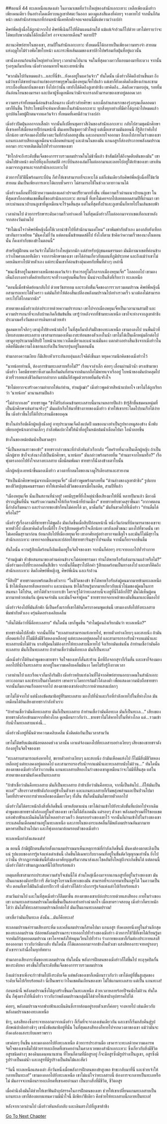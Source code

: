 ##ตอนที่ 44 ทะเลเหนือแสดงเต๋า
ในอาณาเขตที่กว้างใหญ่ของสำนักเอกะเทวะ เหลือเพียงเมิ่งฮ่าวเพียงคนเดียว ยืนอย่างโดดเดี่ยวบนภูเขาทิศตะวันออก มองดูแสงสีแดงที่ค่อยๆ จางหายไป จากนั้นก็ก้มหน้า เขตสำนักสายนอกที่ก่อนหน้านี้เคยคึกคักจอแจตอนนี้มีแต่ความว่างเปล่า

ศิษย์พี่หญิงฉื่อได้ถูกนำจากไป ศิษย์พี่เฉินก็ไปที่ดินแดนด้านใต้ แม้แต่เจ้าอ้วนก็ไปด้วย เขาไม่ทราบว่าจะได้พบกับพวกมันได้อีกเมื่อไหร่ อาจจะหลายเดือน? หลายปี?

สถานะศิษย์สายในของเขา, สามปีในสำนักเอกะเทวะ ทั้งหมดนี้ได้กลายเป็นเพียงความทรงจำ สายลมแห่งฤดูใบไม้ร่วงพัดโชยใบหน้า และกระพือเส้นผมของเขาปลิวไปพร้อมกับฝุ่นที่อยู่แถวนั้น

เขานั่งลงบนก้อนหินใหญ่อย่างเงียบๆ เวลาผ่านไปนาน จนในที่สุดดวงดาวก็แอบมองมาทีละดวง จากนั้นรุ่งอรุณก็มาเยือน เมิ่งฮ่าวถอนหายใจและเงยหน้าขึ้น

“พวกมันไปกันหมดแล้ว…และที่นี่ข้า…ยังคงอยู่ในแคว้นจ้าว” ทันใดนั้น เมิ่งฮ่าวก็คิดถึงบ้านขึ้นมา ถึงแม้ว่าเขาได้ขายบ้านเก่าแก่ของบรรพบุรุษในเมืองหยุนเจี๋ยไปแล้ว แต่เขาก็ยังคงคิดถึงเตียงเก่าและชามกระเบื้องที่แตกบิ่นของเขา ยิ่งไปกว่านั้น เขายังได้คิดถึงภูเขาต้าชิง เขาคิดถึง…คิดถึงความอบอุ่น, รอยยิ้มอันอ่อนโยนของมารดา และบิดาผู้ซึ่งดูเหมือนว่ามักจะเกรงกลัวมารดาของเขาอยู่ตลอดเวลา

ความทรงจำทั้งหมดนี้ค่อนข้างเลือนลาง เมิ่งฮ่าวส่ายศีรษะ และเมื่อลำแสงแรกของรุ่งอรุณเล็ดลอดมา เขาก็ยืนขึ้น ไร้ประโยชน์ที่จะค้นหาสิ่งของในสำนักเอกะเทวะ ทุกสิ่งทุกอย่างที่มีค่าได้ถูกนำไปหมดแล้ว ถูกปล้นโดยผู้ฝึกตนจากแคว้นจ้าว ทั้งหมดทึ่เคยมีล้วนว่างเปล่า

เมิ่งฮ่าวปัดฝุ่นออกจากเสื้อผ้า จากนั้นก็เปลี่ยนชุดยาวสีเงินของสำนักเอกะเทวะ กลับไปสวมชุดนักศึกษาที่เขาเคยใส่เมื่อหลายปีก่อนหน้านี้ มันเคยเป็นชุดยาวตัวใหญ่ แต่เมื่อเขาสวมมันตอนนี้ ก็รู้สึกว่าคับไปเล็กน้อย เขาจ้องมองไปที่ดวงตะวันที่กำลังลอยสูงขึ้น และถอนหายใจออกมา ลึกลงไปภายในร่างของเขา แกนทะเลสาบสีทองดูเหมือนจะเดือดพล่านอยู่ และด้านในของมัน แกนอสูรก็ส่องประกายพลังลมปราณออกมา กระจายเติมเต็มไปทั่วร่างกายของเขา

“ข้าใกล้จะถึงระดับขั้นเจ็ดของการรวบรวมลมปราณในไม่ช้านี้แล้ว ข้าสัมผัสได้ถึงจุดตีบตันของมัน” เขาเดินไปข้างหน้า ตบไปที่ถุงเก็บสมบัติ กระบี่บินสองเล่มก็โผล่ออกมาและลอยไปอยู่ใต้เท้าของเขา เขาเหินลงมาจากภูเขาและจากสำนักเอกะเทวะไป

ด้วยการใช้วิธีนี้พร้อมกระบี่บิน ก็ทำให้เขาสามารถที่จะเหาะได้ แต่ก็เช่นเดียวกับศิษย์พี่หญิงฉื่อที่ใช้ธวัชสายลม มันเป็นเพียงการเหาะได้แบบชั่วคราว ไม่สามารถใช้ในช่วงเวลายาวนานได้

เมิ่งฮ่าวเคลื่อนที่ไปด้วยความคล่องแคล่วปราดเปรียวมากยิ่งขึ้น เพิ่มความเร็วผ่านแนวป่าบนภูเขา ในที่สุดเขาก็ออกพ้นเขตพื้นที่ของสำนักเอกะเทวะ สถานที่ ที่เขาไม่เคยจากไปเลยตลอดสามปีที่ผ่านมา เขาเหาะผ่านแนวป่าบนภูเขาที่ดูเหมือนจะไร้จุดสิ้นสุด แต่ในที่สุดทั้งป่าและภูเขานั้นก็หายไปในเส้นขอบฟ้า

เวลาผ่านไป ด้วยการรักษาระดับความเร็วอย่างคงที่ ในที่สุดเมิ่งฮ่าวก็โผล่ออกมาจากเขตเทือกเขาหลังจากสองวันผ่านไป

“ข้าไม่แน่ใจว่าศิษย์พี่หญิงฉื่อใช้เวลานำข้าไปที่สำนักนานแค่ไหน” เขาพึมพำกับตัวเอง มองกลับยังเทือกเขาอันยาวเหยียด “มันคงไม่กี่วัน แต่ตอนนั้นข้าหมดสติไป ยังไงก็ตาม ข้าคิดว่าความเร็วของนางในตอนนั้น ก็คงเท่ากับของข้าในตอนนี้”

สำหรับผู้ฝึกตน แคว้นจ้าวไม่ได้กว้างใหญ่มากนัก แต่สำหรับปุถุชนคนธรรมดา มันมีอาณาเขตที่ค่อนข้างกว้างไพศาลเลยทีเดียว จากการศึกษาของเขา เขาได้อ่านเกี่ยวกับแผนที่ภูมิประเทศ และถึงแม้ว่าเขาไม่เคยเดินทางไปด้วยตัวเอง แต่กระนั้นเขาก็ค่อนข้างคุ้นเคยกับพื้นที่ต่างๆ เหล่านี้

“ขณะนี้ข้าอยู่ในเขตทางเหนือของแคว้นจ้าว ข้าควรอยู่ไม่ไกลจากเมืองหยุนเจี๋ย” ไกลออกไป เขามองเห็นถึงบางอย่างที่คล้ายกับกระจกที่วางอยู่บนพื้นเรียบ นั่นน่าจะเป็นสิ่งที่เรียกว่า ทะเลเหนือ

“ตอนนี้เมื่อข้าคิดย้อนกลับไป ด้วยธวัชสายลม และระดับขั้นเจ็ดของการรวบรวมลมปราณ ศิษย์พี่หญิงฉื่อสามารถเหาะได้ชั่วคราว แต่มันก็ทำให้ต้องสิ้นเปลืองพลังลมปราณไปอย่างรวดเร็ว นางต้องไม่สามารถเหาะไปได้ไกลมากนัก” 

สายตาของเมิ่งฮ่าวเปล่งประกายด้วยความปรารถนา เขาไปจากเมืองหยุนเจี๋ยเป็นเวลานานสามปี และความปรารถนาที่จะกลับบ้านเกิดก็เข้มข้นขึ้น เขารู้ว่าหลังจากที่ข้ามทะเลเหนือ เขาก็จะห่างจากภูเขาต้าชิงประมาณครึ่งวันของการเดินทางด้วยเท้า

สูดลมหายใจลึกๆ เขามุ่งไปข้างหน้าต่อไป ในที่สุดก็มาถึงริมฝั่งของทะเลเหนือ เขามองลงไป บนพื้นผิวที่เงียบสงบของทะเลสาบ เขาสามารถมองเห็นเงาสะท้อนของตัวเองในน้ำ เขาไม่ได้เป็นเด็กหนุ่มอีกต่อไป เขาดูอายุประมาณยี่สิบปี ใบหน้าฉายแววเด็ดเดี่ยวและแน่วแน่มั่นคง แตกต่างอย่างสิ้นเชิงจากเมิ่งฮ่าวในอดีตที่มีแต่ความโง่เขลาและยังเป็นวัยแรกรุ่นอยู่ในตอนนั้น

ท่ามกลางความเงียบ ก็มึเสียงหัวเราะอันอบอุ่นและใจดีดังขึ้นมา หยุดความนึกคิดของเมิ่งฮ่าวไว้

“นายน้อยท่านนี้, ต้องการข้ามทะเลสาบหรือไม่?” เรือแจวลำเล็ก ค่อยๆ เลื่อนผ่านผิวน้ำ ตรงเข้ามาหาเมิ่งฮ่าว โดยมีชายชราซึ่งสวมเสื้อกันฝนที่สานจากต้นกกถือไม้พายแจวเรืออยู่ ใบหน้าของมันปกคลุมไปด้วยริ้วรอยแห่งชีวิตอันยากลำบาก แต่มันก็ยังพูดด้วยรอยยิ้มอันจริงใจ

“ข้าไม่อยากจะสร้างความลำบากให้แก่ท่าน, ท่านผู้เฒ่า” เมิ่งฮ่าวพูดด้วยสีหน้าแปลกใจ เขาไม่ได้ถูกเรียกว่า ‘นายน้อย’ มานานสามปีแล้ว

“ไม่ลำบากเลย” ชายชราพูด “ข้าได้รับส่งคนข้ามทะเลสาบนี้มานานหลายปีแล้ว ข้ารู้สึกชื่นชมคนหนุ่มที่เป็นนักศึกษาเช่นท่านจริงๆ” มันผลักเรือให้มาที่ข้างกายของเมิ่งฮ่าว ช่วยให้เขากระโดดไปบนเรือได้ง่ายขึ้น เมิ่งฮ่าวขึ้นไปได้ก็ประสานมือขอบคุณ

ข้างในลำเรือมีเด็กผู้หญิงนั่งอยู่ อายุประมาณเจ็ดถึงแปดปี ผมของนางทำเป็นรูปหางหมูสองข้าง นั่งพับเพียบอยู่หน้าเตาถ่านเล็กๆ กำลังพัดเปลวไฟให้น้ำที่อยู่ในหม้อต้มน้ำเดือดไปมา ไอน้ำลอยขึ้น

ข้างในของหม้อต้มน้ำเป็นขวดสุรา

“นี่เป็นหลานสาวของข้า” ชายชรากล่าวขณะที่กำลังหันหัวเรือกลับ “โชคร้ายที่นางเป็นเด็กผู้หญิง ถ้าเป็นเด็กผู้ชาย ข้าก็จะส่งนางไปเป็นนักศึกษา, นายน้อย” มันกล่าวพร้อมรอยยิ้ม “ท่านมาจากไหนหรือ?” เรือพุ่งตรงออกไปยังใจกลางทะเลสาบ เมื่อมีลมพัดมา ชายชราก็นั่งลงข้างเตาใบนั้น

เด็กผู้หญิงเงยหน้าขึ้นมองเมิ่งฮ่าว ดวงตาที่กลมโตของนางดูไร้เดียงสาและสวยงาม

“ข้าเป็นนักศึกษาหนุ่มจากเมืองหยุนเจี๋ย” เมิ่งฮ่าวพูดพร้อมรอยยิ้ม “ด้านล่างของภูเขาต้าชิง” รูปแบบของชีวิตปุถุชนคนธรรมดา ทำให้เขาคิดถึงชีวิตของเขาเมื่อในอดีต, สามปีที่แล้ว

“เมืองหยุนเจี๋ย นั่นเป็นสถานที่น่าอยู่! เคยมีบุรุษที่ยิ่งใหญ่นำชื่อเสียงมาให้ที่นี่ หลายปีมาแล้ว มีลางดีปรากฎขึ้นที่นั่น จนสร้างความสนใจให้กับเจ้าหน้าที่บ้านเมือง” ชายชราหยิบขวดสุราขึ้นมา “อากาศตอนนี้กำลังเริ่มหนาว และร่างกายของข้าก็ทนไม่ค่อยได้ มา, มาดื่มกัน” มันยื่นขวดไปที่เมิ่งฮ่าว “ท่านดื่มได้หรือไม่?”

เมิ่งฮ่าวรู้เรื่องลางดีที่ชายชราได้พูดถึง มันเกิดขึ้นเมื่อสิบปีก่อนหน้านี้ หนึ่งวันก่อนที่บิดามารดาของเขาจะหายตัวไป เมื่อเขาคิดถึงเรื่องนี้ทีไร ก็จะรู้สึกหดหู่เศร้าใจเล็กน้อย เขาลังเลชั่วขณะ มองไปที่ขวดนั้น เขาไม่เคยดื่มสุรามาก่อน ย้อนกลับไปที่เมืองหยุนเจี๋ย เขาอาศัยอยู่อย่างยากจนเข็ญใจ และมันก็ไม่มีสุราในสำนักเอกะเทวะ เขายกจอกขึ้นมาและปล่อยให้ชายชรารินสุราไปจนเต็ม จากนั้นก็ยกจอกขึ้นดื่ม

ทันใดนั้น ความรู้สึกเผ็ดร้อนก็เติมเต็มอยู่ในจิตใจของเขา จากนั้นก็ค่อยๆ กระจายออกไปทั่วร่างกาย

“ท่านผู้เฒ่า หัวข้อสนทนาของท่านค่อนข้างจะไม่ค่อยธรรมดา ท่านได้พายเรือรับส่งมานานแล้วหรือไม่?” เมิ่งฮ่าวมองไปที่ระลอกคลื่นสีเขียว จากนั้นก็ดื่มสุราไปอีกคำ รู้สึกแผดร้อนเป็นทางลงไป และเขาก็คิดถึงสำนักเอกะเทวะ คิดถึงศิษย์พี่หญิงซู, ศิษย์พี่เฉิน และเจ้าอ้วน

“ยี่สิบปี” ชายชราตอบพร้อมเสียงหัวเราะ “ในชีวิตของข้า ข้าได้พายเรือรับส่งผู้คนมากมายข้ามทะเลเหนือนี้ ข้าได้เห็นหลายสิ่งหลายอย่าง และแน่นอน ข้าได้เรียนรู้มากมายเกี่ยวกับแน้วโน้มของผู้คนในการสนทนา ได้โปรด, อย่าได้หัวเราะเยาะข้า ใครจะรู้ได้ว่าทะเลสาบนี้จะอยู่ที่นี่ได้อีกกี่ปี? มันได้เห็นผู้คนมากมายด้วยเช่นกัน ผู้คนจดจำมัน และมันก็จดจำผู้คน” ชายชรายกจอกเหล้าของมันขึ้นมาและดื่มลงไป

เมิ่งฮ่าวจ้องไปที่มันสักพัก นี่เป็นครั้งแรกที่เขาได้ยินใครบางคนพูดเช่นนี้ เขามองกลับไปยังทะเลสาบ พึมพำกับตัวเอง ครุ่นคิดอย่างเคลิบเคลิ้ม

“เห็นได้ชัดว่าที่นี่คือทะเลสาบ” ทันใดนั้น เขาก็พูดขึ้น “ทำไมผู้คนถึงเรียกมันว่า ทะเลเหนือ?”

ชายชราคิดไปสักพัก จากนั้นก็ยิ้ม “ทะเลสาบสามารถแห้งหายไป, ขยายตัวอย่างเงียบๆ และสงบนิ่ง ถ้ามันเหือดแห้งไป ก็ไม่มีสิ่งมีชีวิตหลงเหลืออยู่ แต่ทะเลคงอยู่ตลอดไป และสามารถรองรับน้ำจากแม่น้ำและทะเลสาบนับไม่ถ้วน บางทีผู้คนไม่ต้องการให้ทะเลสาบนี้หายไป จึงเรียกมันเช่นนั้น ถ้าท่านเชื่อว่ามันคือทะเลสาบ มันก็เป็นทะเลสาบ ถ้าท่านเชื่อว่ามันคือทะเล มันก็เป็นทะเล”

เมื่อเมิ่งฮ่าวได้ยินคำพูดของชายชรา จิตใจของเขาก็สั่นสะท้าน มือที่ถือจอกสุราก็เริ่มสั่น และเขาก็จ้องมองออกไปที่น้ำในทะเลสาบ ตกอยู่ในความเคลิบเคลิ้มมึนงง โดยไม่รับรู้ถึงกาลเวลา

เวลาผ่านไป และเรือแจวก็มาถึงริมฝั่ง เมิ่งฮ่าวหยิบแท่งเงินที่ได้จากศิษย์สายนอกบางคนในสำนักเอกะเทวะออกมา และชำระเป็นค่าโดยสาร เขาคารวะโดยการก้มตัวโค้งลงต่ำ เพื่อแสดงความนับถือชายชรา จากนั้นก็มองจนเรือลอยจากไป สองตาของเขาส่องประกายด้วยแสงแปลกๆ

เขาไม่ได้จากไป แต่นั่งลงขัดสมาธิอยู่ที่ริมทะเลสาบ มองไปที่น้ำและเรือที่กำลังหายไปในที่ห่างไกล มันเหมือนได้ยินเสียงชายชรากำลังหัวเราะ

“ถ้าท่านเชื่อว่ามันคือทะเลสาบ มันก็เป็นทะเลสาบ ถ้าท่านเชื่อว่ามันคือทะเล มันก็เป็นทะเล…” เสียงของชายชราดังก้องข้ามมาจากที่ห่างไกล ดูเหมือนราวกับว่า…ชายชราไม่ได้หายไปในที่ห่างไกล แต่…รวมเข้ากับน้ำในทะเลสาบแห่งนี้…

เมิ่งฮ่าวนั่งอยู่ที่นั่นด้วยความเคลิบเคลิ้ม นั่งติดต่อกันเป็นเวลาสามวัน

เขาไม่ได้ขยับแม้แต่น้อยตลอดช่วงเวลานั้น เอาแต่จ้องมองไปที่ทะเลสาบอย่างเงียบๆ เสียงของชายชราดังก้องอยู่ในจิตใจของเขา

“ทะเลสาบสามารถแห้งหายไป, ขยายตัวอย่างเงียบๆ และสงบนิ่ง ถ้ามันเหือดแห้งไป ก็ไม่มีสิ่งมีชีวิตหลงเหลืออยู่ แต่ทะเลคงอยู่ตลอดไป และสามารถรองรับน้ำจากแม่น้ำและทะเลสาบนับไม่ถ้วน…” ทันใดนั้นสองตาของเมิ่งฮ่าวก็สว่างวาบขึ้น แกนทะเลสาบสีทองในร่างของเขาดูเหมือนว่าจะไม่มีที่สิ้นสุด แต่ในสายตาของเขามันยังคงเป็นทะเลสาบ

“ถ้าข้าเชื่อว่ามันคือทะเลสาบ มันก็เป็นทะเลสาบ ถ้าข้าเชื่อว่ามันคือทะเล, จากนี้เป็นต้นไป…ก็ให้มันเป็นทะเล!” เสียงราวสายฟ้าดังก้องอยู่ข้างในตัวเขา และแกนทะเลสาบก็เริ่มพลุ่งพล่านและปั่นป่วนไปมา โดยที่ปราศจากการช่วยเหลือของเม็ดยาใดๆ ทั้งสิ้น ทันใดนั้นมันก็ขยายตัวออกไป

เมิ่งฮ่าวไม่ได้ตระหนักถึงสิ่งที่เกิดขึ้นนี้ เขาหลับตาแน่น เขาได้ผ่านเข้าไปยังระดับขั้นที่แปลกไปจากเดิม คำพูดของชายชราดังก้องอยู่ในหัวของเขา เขาไม่ได้สังเกตมัน แต่รอบๆ ตัวเขา พลังลมปราณที่ไร้ขอบเขตแห่งฟากฟ้าและผืนดินได้เริ่มไหลอย่างรวดเร็ว ล้อมรอบร่างของเขาไว้ จากนั้นก็ผ่านเข้าไปในร่างของเขา กระแสคลื่นเดือดพล่านอยู่ในทะเลเหนือ และภายในของกระแสคลื่นก็มีพลังลมปราณอันมากมายมหาศาลปั่นป่วนไปมา และก็พุ่งออกมาล้อมรอบตัวของเมิ่งฮ่าว

ทะเลเหนือกำลังแสดงเต๋า!

ณ ตอนนี้ ถ้ามีผู้ฝึกตนขั้นก่อตั้งแกนลมปราณมาเห็นเหตุการณ์ที่กำลังเกิดขึ้นนี้ มันคงต้องตกตะลึงเป็นแน่ รูปแบบของการรู้แจ้งแห่งเต๋าเช่นนี้ เกิดขึ้นได้เฉพาะกับบางคนที่อยู่ในขั้นตัดวิญญาณเท่านั้น ยิ่งไปกว่านั้น ปรากฏการณ์เช่นนี้ยังต้องอาศัยบุญเสริมวาสนาส่งและโชคอันยิ่งใหญ่ถึงจะเกิดขึ้นได้ แต่ตอนนี้เมิ่งฮ่าวได้ก้าวข้ามกฎเกณฑ์นี้ไปเรียบร้อยแล้ว

เหตุผลที่เขาสามารถประสบความสำเร็จเช่นนี้ได้ ส่วนใหญ่เนื่องมาจากแกนอสูรที่อยู่ในร่างของเขา มันเป็นแกนของมังกรปีกวารี สัตว์อสูรโบราณซึ่งหางของมัน สามารถที่จะกลายมาเป็นอสูรได้ ในความเป็นจริง ตอนที่เขาได้ฝันถึงมังกรปีกวารี เมิ่งฮ่าวก็ได้ก้าวถึงการรู้แจ้งแห่งเต๋าไปเรียบร้อยแล้ว

สามวันผ่านไป และในที่สุดเมิ่งฮ่าวก็ลืมตาขึ้น สองตาของเขาเปล่งประกายด้วยแสงสีทอง ภายในร่างของเขา แกนทะเลสาบลมปราณไดเพิ่มขึ้นเป็นสองเท่าอย่างน่าตกใจ เมื่อเขาตรวจสอบดู เมิ่งฮ่าวก็ตระหนักได้ว่า มันไม่ใช่ทะเลสาบลมปราณอีกต่อไป มันเป็นแกนทะเลลมปราณ!

เขาเชื่อว่ามันเป็นทะเล ดังนั้น…มันก็คือทะเล!

ทะเลลมปราณคำรามเสียงกระหึ่ม และคลื่นลมปราณก็สาดไปมา แกนอสูร ยังคงลอยนิ่งอยู่ในส่วนลึกสุดของทะเลลมปราณ ปล่อยพลังลมปราณกระจายออกไปทั่วร่างของเมิ่งฮ่าว ด้วยการใช้วิธีที่เขาได้เรียนรู้มาจากคัมภีร์สุดยอดลมปราณ เขาโคจรพลังให้หมุนเวียนไปทั่วร่าง ร่างกายของเขาก็เริ่มส่องประกายแสงสีทองออกมา ราวกับว่ามีบางสิ่ง ทันใดนั้น ก็ได้แตกออกมาจากข้างในตัวเขา แสงสีทองกระจายอยู่รอบๆ ตัวเขาราวเก้าฉื่อในทุกทิศทาง

ท่ามกลางเสียงกระหึ่มของทะลลมปราณ ทันใดนั้น พลังการฝึกตนของเมิ่งฮ่าวก็ไต่ขึ้นไป ทะลุจุดปิดกั้นของระดับหก ตรงขึ้นไปในระดับขั้นเจ็ดของการรวบรวมลมปราณ

ถึงแม้ว่าเขาเพิ่งจะก้าวข้ามไปถึงระดับเจ็ด แต่พลังของเขาก็เหมือนราวกับว่า เขาได้อยู่ที่ขั้นสูงสุดของระดับเจ็ดไปเรียบร้อยแล้ว นี่เป็นเพราะว่าในเขตตันเถียนของเขา ไม่ใช่แกนทะเลสาบ แต่เป็น แกนทะเล!

ก่อนหน้านี้ พลังลมปราณซึ่งได้ถูกสร้างขึ้นมาในทะเลเหนือ ด้วยเวลาหลายร้อยปีจนนับไม่ถ้วน ทันใดนั้น ก็พุ่งตรงไปที่เมิ่งฮ่าว ราวกับว่าพลังลมปราณกลุ่มนี้ได้ช่วยให้เขาฝ่าอุปสรรคไปได้

ค่อยๆ, พลังลมปราณจากฟากฟ้าและผืนดินซึ่งรายล้อมอยู่รอบตัวเขาก็ค่อยๆ จางหายไป เช่นเดียวกับ พลังลมปราณของทะเลเหนือ 

ช้าๆ, แสงสีทองซึ่งกระจายออกมาจากเมิ่งฮ่าว ก็เริ่มที่จะจางลงเช่นเดียวกัน และเขาก็เริ่มกลับคืนสู่รูปลักษณ์ปกติอย่างช้าๆ เขานั่งขัดสมาธิอยู่ที่นั่น ในที่สุดแสงสีทองก็หายไปจากดวงตาของเขา แม้ว่ามันจะยังคงส่องแสงระยิบแพรวพราว

เขาค่อยๆ ยืนขึ้น และมองออกไปยังทะเลเหนือ ด้วยการประสานมือ เขาคารวะทะเลด้วยความเคารพ จิตใจของเขาเต็มไปด้วยรายละเอียดที่เขาเคยอ่านในศาลาเวทของสำนักเอกะเทวะ ซึ่งเกี่ยวกับสิ่งมีชีวิตอสูรชนิดต่างๆ ของดินแดนหนานซาน ที่ไหนก็ตามที่มีอสูรอยู่ ก็จะมีอสูรซึ่งมีรูปร่างเป็นภูเขา, อสูรซึ่งมีรูปร่างเป็นแม่น้ำ และอสูรที่มีรูปร่างเป็นต้นไม้และสัตว์

“วันนี้ ทะเลเหนือแสดงเต๋า สักวันหนึ่งเมื่อพลังการฝึกตนของข้าสูงพอ ข้าขะกลับมาที่นี่ และช่วยเจ้าให้กลายเป็นทะเล!” เขามองออกไปยังทะเลเหนือ เขาไม่แน่ใจว่าทะเลสาบนี้ ต้องการจะกลายเป็นทะเลหรือไม่ มันอาจจะเหมือนรายละเอียดที่เขาเคยอ่านมา เป็นบางสิ่งที่มีชีวิต, ชีวิตอสูร

เมื่อคำนึงถึงมันได้ช่วยให้เขาฟันฝ่าอุปสรรคในการฝึกตนของเขา ช่วยให้เขาเปลี่ยนแกนทะเลสาบเป็นแกนทะเล เขาก็ต้องตอบแทนความมีน้ำใจนี้ มีเพียงวิธีเดียว คือช่วยให้ทะเลสาบนี้กลายเป็นทะเล!

หลังจากเวลาผ่านไป เมิ่งฮ่าวหันหลังกลับ และเดินตรงไปที่ภูเขาต้าชิง


[Go To Next Chapter]( ./45.md)